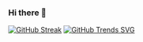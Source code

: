 ### Hi there 👋

<!--
**fratk21/fratk21** is a ✨ _special_ ✨ repository because its `README.md` (this file) appears on your GitHub profile.

Here are some ideas to get you started:

- 🔭 I’m currently working on ...
- 🌱 I’m currently learning ...
- 👯 I’m looking to collaborate on ...
- 🤔 I’m looking for help with ...
- 💬 Ask me about ...
- 📫 How to reach me: ...
- 😄 Pronouns: ...
- ⚡ Fun fact: ...
-->

[![GitHub Streak](https://streak-stats.demolab.com/?user=fratk21)](https://git.io/streak-stats)
[![GitHub Trends SVG](https://api.githubtrends.io/fratk21/svg/avgupta456/langs)](https://githubtrends.io)
